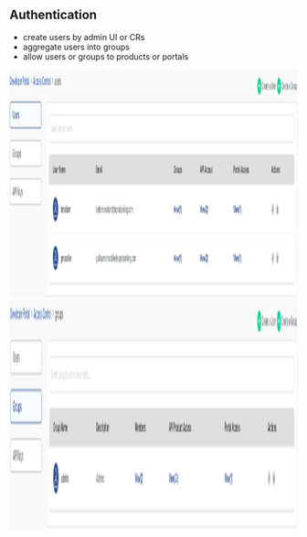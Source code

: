 ## Authentication

* create users by admin UI or CRs
* aggregate users into groups
* allow users or groups to products or portals

<img src="lib/images/portal-admin-users.png" style="height:10vh"/>
<img src="lib/images/portal-admin-user-group.png" style="height:10vh"/>